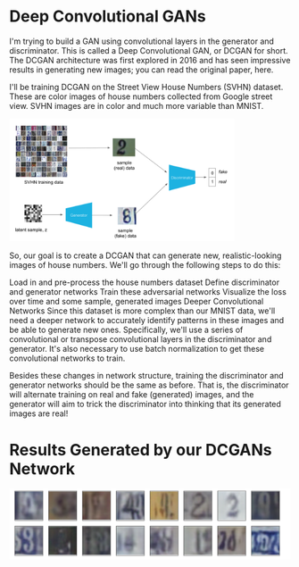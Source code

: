 # Deep Convolutional GANs
I'm trying to build a GAN using convolutional layers in the generator and discriminator. This is called a Deep Convolutional GAN, or DCGAN for short. The DCGAN architecture was first explored in 2016 and has seen impressive results in generating new images; you can read the original paper, here.

I'll be training DCGAN on the Street View House Numbers (SVHN) dataset. These are color images of house numbers collected from Google street view. SVHN images are in color and much more variable than MNIST.

<img src='assets/svhn_dcgan.png' width=80% />

So, our goal is to create a DCGAN that can generate new, realistic-looking images of house numbers. We'll go through the following steps to do this:

Load in and pre-process the house numbers dataset
Define discriminator and generator networks
Train these adversarial networks
Visualize the loss over time and some sample, generated images
Deeper Convolutional Networks
Since this dataset is more complex than our MNIST data, we'll need a deeper network to accurately identify patterns in these images and be able to generate new ones. Specifically, we'll use a series of convolutional or transpose convolutional layers in the discriminator and generator. It's also necessary to use batch normalization to get these convolutional networks to train.

Besides these changes in network structure, training the discriminator and generator networks should be the same as before. That is, the discriminator will alternate training on real and fake (generated) images, and the generator will aim to trick the discriminator into thinking that its generated images are real!

# Results Generated by our DCGANs Network

<img src='assets/resultGans.PNG' />
